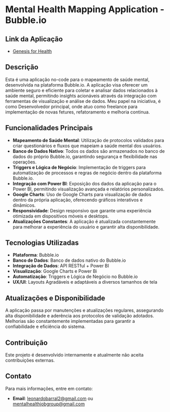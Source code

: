 # Mental Health Mapping Application - Bubble.io

## Link da Aplicação 
- [Genesis for Health](https://www.genesisforhealth.com)


## Descrição

Esta é uma aplicação no-code para o mapeamento de saúde mental, desenvolvida na plataforma Bubble.io. A aplicação visa oferecer um ambiente seguro e eficiente para coletar e analisar dados relacionados à saúde mental, permitindo insights acionáveis através da integração com ferramentas de visualização e análise de dados. Meu papel na iniciativa, é como Desenvolvedor principal, onde atuo como freelance para implementação de novas fetures, refatoramento e melhoria continua.

## Funcionalidades Principais

- **Mapeamento de Saúde Mental**: Utilização de protocolos validados para criar questionários e fluxos que mapeiam a saúde mental dos usuários.
- **Banco de Dados Nativo**: Todos os dados são armazenados no banco de dados do próprio Bubble.io, garantindo segurança e flexibilidade nas operações.
- **Triggers e Lógica de Negócio**: Implementação de triggers para automatização de processos e regras de negócio dentro da plataforma Bubble.io.
- **Integração com Power BI**: Exposição dos dados da aplicação para o Power BI, permitindo visualização avançada e relatórios personalizados.
- **Google Charts**: Uso de Google Charts para visualização de dados dentro da própria aplicação, oferecendo gráficos interativos e dinâmicos.
- **Responsividade**: Design responsivo que garante uma experiência otimizada em dispositivos móveis e desktops.
- **Atualizações Constantes**: A aplicação é atualizada constantemente para melhorar a experiência do usuário e garantir alta disponibilidade.


## Tecnologias Utilizadas

- **Plataforma**: Bubble.io
- **Banco de Dados**: Banco de dados nativo do Bubble.io
- **Integração de Dados**: API RESTful + Power BI
- **Visualização**: Google Charts e Power Bi
- **Automatização**: Triggers e Lógica de Negócio no Bubble.io
- **UX/UI**: Layouts Agradáveis e adaptáveis a diversos tamanhos de tela

## Atualizações e Disponibilidade

A aplicação passa por manutenções e atualizações regulares, assegurando alta disponibilidade e aderência aos protocolos de validação adotados. Melhorias são constantemente implementadas para garantir a confiabilidade e eficiência do sistema.

## Contribuição

Este projeto é desenvolvido internamente e atualmente não aceita contribuições externas.

## Contato

Para mais informações, entre em contato:
- **Email**: leonardobarral2@gmail.com ou mentalhealthjobgroup@gmail.com
